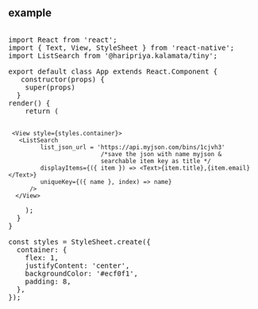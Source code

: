 example
-------
<pre>

import React from 'react';
import { Text, View, StyleSheet } from 'react-native';
import ListSearch from '@haripriya.kalamata/tiny';

export default class App extends React.Component {
   constructor(props) {
    super(props)
  }
render() {
    return ( 
    </pre>
     <View style={styles.container}>
       <ListSearch    
             list_json_url = 'https://api.myjson.com/bins/1cjvh3'                  
                              /*save the json with name myjson & 
                              searchable item key as title */
             displayItems={({ item }) => <Text>{item.title},{item.email}</Text>}
             uniqueKey={({ name }, index) => name} 
          />
      </View>   
   <pre>
    );
  }
}

const styles = StyleSheet.create({
  container: {
    flex: 1,
    justifyContent: 'center',
    backgroundColor: '#ecf0f1',
    padding: 8,
  },
});

</pre>
